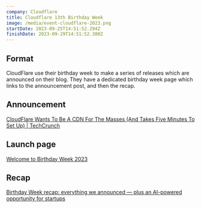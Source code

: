```yaml
---
company: Cloudflare
title: Cloudflare 13th Birthday Week
image: /media/event-cloudflare-2023.png
startDate: 2023-09-25T14:51:52.294Z
finishDate: 2023-09-29T14:51:52.300Z
---
```

## Format

CloudFlare use their birthday week to make a series of releases which are announced on their blog. They have a dedicated birthday week page which links to the announcement post, and then the recap.

## Announcement

[CloudFlare Wants To Be A CDN For The Masses (And Takes Five Minutes To Set Up) | TechCrunch](https://techcrunch.com/2010/09/27/cloudflare-wants-to-be-a-cdn-for-the-masses-and-takes-five-minutes-to-set-up/)

## Launch page

[Welcome to Birthday Week 2023](https://blog.cloudflare.com/welcome-to-birthday-week-2023/)

## Recap

[Birthday Week recap: everything we announced — plus an AI-powered opportunity for startups](https://blog.cloudflare.com/birthday-week-2023-wrap-up/)